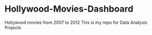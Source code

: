 # Hollywood-Movies-Dashboard
Hollywood movies from 2007 to 2012
This is my repo for Data Analysis Projects 
